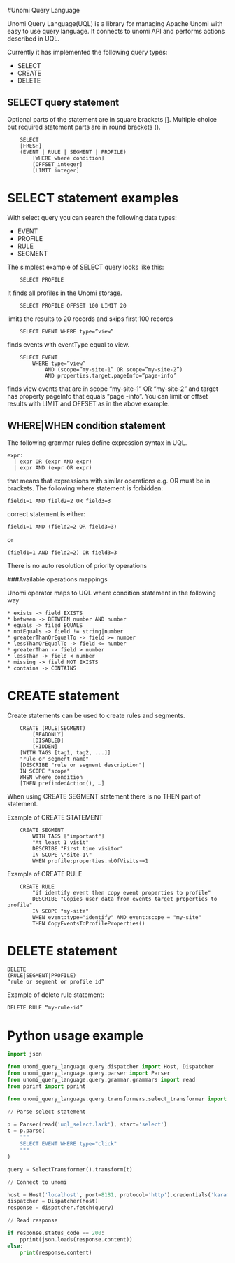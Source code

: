 #Unomi Query Language

Unomi Query Language(UQL) is a library for managing Apache Unomi with easy to use query language. It connects to unomi API and performs actions described in UQL.

Currently it has implemented the following query types:

* SELECT
* CREATE
* DELETE

## SELECT query statement

Optional parts of the statement are in square brackets []. Multiple choice but required statement parts are in round brackets ().

```
    SELECT 
    [FRESH] 
    (EVENT | RULE | SEGMENT | PROFILE)
        [WHERE where condition]
        [OFFSET integer]
        [LIMIT integer]
```

# SELECT statement examples

With select query you can search the following data types:

* EVENT
* PROFILE
* RULE
* SEGMENT

The simplest example of SELECT query looks like this:

```
    SELECT PROFILE
```

It finds all profiles in the Unomi storage. 

```
    SELECT PROFILE OFFSET 100 LIMIT 20
```

limits the results to 20 records and skips first 100 records

```
    SELECT EVENT WHERE type=”view”
```

finds events with eventType equal to view. 

```
    SELECT EVENT 
        WHERE type=”view” 
            AND (scope=”my-site-1” OR scope=”my-site-2”) 
            AND properties.target.pageInfo=”page-info’
```

finds view events that are in scope “my-site-1” OR  “my-site-2”  and target has property pageInfo that equals “page -info”.  You can limit or offset results with LIMIT and OFFSET as in the above example.


## WHERE|WHEN condition statement

The following grammar rules define expression syntax in UQL.
```
expr:
  | expr OR (expr AND expr)
  | expr AND (expr OR expr)
```

that means that expressions with similar operations e.g. OR must be in brackets.
The following where statement is forbidden:

```
field1=1 AND field2=2 OR field3=3
```
correct statement is either:
```
field1=1 AND (field2=2 OR field3=3)
```
or 
```
(field1=1 AND field2=2) OR field3=3
```
There is no auto resolution of priority operations

###Available operations mappings

Unomi operator maps to UQL where condition statement in the following way 

    * exists -> field EXISTS
    * between -> BETWEEN number AND number
    * equals -> filed EQUALS
    * notEquals -> field != string|number
    * greaterThanOrEqualTo -> field >= number
    * lessThanOrEqualTo -> field <= number
    * greaterThan -> field > number
    * lessThan -> field < number
    * missing -> field NOT EXISTS
    * contains -> CONTAINS

# CREATE statement

Create statements can be used to create rules and segments.
```
    CREATE (RULE|SEGMENT)
        [READONLY]
        [DISABLED]
        [HIDDEN]
    [WITH TAGS [tag1, tag2, ...]]
    "rule or segment name"
    [DESCRIBE "rule or segment description"]
    IN SCOPE "scope"
    WHEN where condition
    [THEN prefindedAction(), …]
```

When using CREATE SEGMENT statement there is no THEN part of statement.

Example of CREATE STATEMENT
```
    CREATE SEGMENT
        WITH TAGS ["important"]
        "At least 1 visit"
        DESCRIBE "First time visitor"
        IN SCOPE \"site-1\"
        WHEN profile:properties.nbOfVisits>=1
```

Example of CREATE RULE

```
    CREATE RULE 
        "if identify event then copy event properties to profile" 
        DESCRIBE "Copies user data from events target properties to profile"
        IN SCOPE "my-site" 
        WHEN event:type="identify" AND event:scope = "my-site"  
        THEN CopyEventsToProfileProperties()
```

# DELETE statement
```
DELETE 
(RULE|SEGMENT|PROFILE) 
“rule or segment or profile id”
```
Example of delete rule statement:
```
DELETE RULE “my-rule-id” 
```

# Python usage example

```python
import json

from unomi_query_language.query.dispatcher import Host, Dispatcher
from unomi_query_language.query.parser import Parser
from unomi_query_language.query.grammar.grammars import read
from pprint import pprint

from unomi_query_language.query.transformers.select_transformer import SelectTransformer

// Parse select statement 

p = Parser(read('uql_select.lark'), start='select')
t = p.parse(
    """
    SELECT EVENT WHERE type="click"
    """
)

query = SelectTransformer().transform(t)

// Connect to unomi

host = Host('localhost', port=8181, protocol='http').credentials('karaf','karaf')
dispatcher = Dispatcher(host)
response = dispatcher.fetch(query)

// Read response

if response.status_code == 200:
    pprint(json.loads(response.content))
else:
    print(response.content)
```